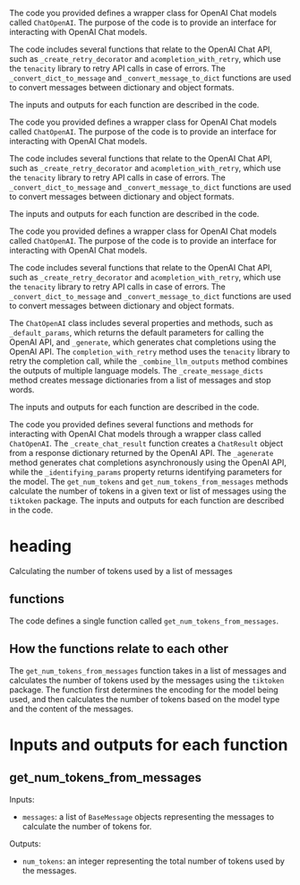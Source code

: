 The code you provided defines a wrapper class for OpenAI Chat models called `ChatOpenAI`. The purpose of the code is to provide an interface for interacting with OpenAI Chat models. 

The code includes several functions that relate to the OpenAI Chat API, such as `_create_retry_decorator` and `acompletion_with_retry`, which use the `tenacity` library to retry API calls in case of errors. The `_convert_dict_to_message` and `_convert_message_to_dict` functions are used to convert messages between dictionary and object formats.

The inputs and outputs for each function are described in the code.

The code you provided defines a wrapper class for OpenAI Chat models called `ChatOpenAI`. The purpose of the code is to provide an interface for interacting with OpenAI Chat models. 

The code includes several functions that relate to the OpenAI Chat API, such as `_create_retry_decorator` and `acompletion_with_retry`, which use the `tenacity` library to retry API calls in case of errors. The `_convert_dict_to_message` and `_convert_message_to_dict` functions are used to convert messages between dictionary and object formats.

The inputs and outputs for each function are described in the code.

The code you provided defines a wrapper class for OpenAI Chat models called `ChatOpenAI`. The purpose of the code is to provide an interface for interacting with OpenAI Chat models. 

The code includes several functions that relate to the OpenAI Chat API, such as `_create_retry_decorator` and `acompletion_with_retry`, which use the `tenacity` library to retry API calls in case of errors. The `_convert_dict_to_message` and `_convert_message_to_dict` functions are used to convert messages between dictionary and object formats.

The `ChatOpenAI` class includes several properties and methods, such as `_default_params`, which returns the default parameters for calling the OpenAI API, and `_generate`, which generates chat completions using the OpenAI API. The `completion_with_retry` method uses the `tenacity` library to retry the completion call, while the `_combine_llm_outputs` method combines the outputs of multiple language models. The `_create_message_dicts` method creates message dictionaries from a list of messages and stop words.

The inputs and outputs for each function are described in the code.

The code you provided defines several functions and methods for interacting with OpenAI Chat models through a wrapper class called `ChatOpenAI`. The `_create_chat_result` function creates a `ChatResult` object from a response dictionary returned by the OpenAI API. The `_agenerate` method generates chat completions asynchronously using the OpenAI API, while the `_identifying_params` property returns identifying parameters for the model. The `get_num_tokens` and `get_num_tokens_from_messages` methods calculate the number of tokens in a given text or list of messages using the `tiktoken` package. The inputs and outputs for each function are described in the code.

# heading
Calculating the number of tokens used by a list of messages

## functions
The code defines a single function called `get_num_tokens_from_messages`.

## How the functions relate to each other
The `get_num_tokens_from_messages` function takes in a list of messages and calculates the number of tokens used by the messages using the `tiktoken` package. The function first determines the encoding for the model being used, and then calculates the number of tokens based on the model type and the content of the messages.

# Inputs and outputs for each function
## get_num_tokens_from_messages
Inputs:
- `messages`: a list of `BaseMessage` objects representing the messages to calculate the number of tokens for.

Outputs:
- `num_tokens`: an integer representing the total number of tokens used by the messages.

